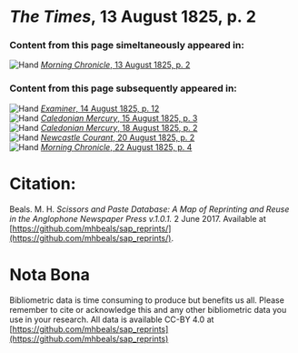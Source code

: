 # *The Times*, 13 August 1825, p. 2  
  
### Content from this page simeltaneously appeared in:  
![Hand](http://scissorsandpaste.net/wp-content/uploads/2017/06/smallhandpointer.png) [*Morning Chronicle*, 13 August 1825, p. 2](https://mhbeals.github.io/sap_html/Morning-Chronicle/Morning-Chronicle-13-August-1825-p-2)  
  
### Content from this page subsequently appeared in:  
![Hand](http://scissorsandpaste.net/wp-content/uploads/2017/06/smallhandpointer.png) [*Examiner*, 14 August 1825, p. 12](https://mhbeals.github.io/sap_html/Examiner/Examiner-14-August-1825-p-12)  
![Hand](http://scissorsandpaste.net/wp-content/uploads/2017/06/smallhandpointer.png) [*Caledonian Mercury*, 15 August 1825, p. 3](https://mhbeals.github.io/sap_html/Caledonian-Mercury/Caledonian-Mercury-15-August-1825-p-3)  
![Hand](http://scissorsandpaste.net/wp-content/uploads/2017/06/smallhandpointer.png) [*Caledonian Mercury*, 18 August 1825, p. 2](https://mhbeals.github.io/sap_html/Caledonian-Mercury/Caledonian-Mercury-18-August-1825-p-2)  
![Hand](http://scissorsandpaste.net/wp-content/uploads/2017/06/smallhandpointer.png) [*Newcastle Courant*, 20 August 1825, p. 2](https://mhbeals.github.io/sap_html/Newcastle-Courant/Newcastle-Courant-20-August-1825-p-2)  
![Hand](http://scissorsandpaste.net/wp-content/uploads/2017/06/smallhandpointer.png) [*Morning Chronicle*, 22 August 1825, p. 4](https://mhbeals.github.io/sap_html/Morning-Chronicle/Morning-Chronicle-22-August-1825-p-4)  


# Citation: 

Beals. M. H. *Scissors and Paste Database: A Map of Reprinting and Reuse in the Anglophone Newspaper Press v.1.0.1.* 2 June 2017. Available at [https://github.com/mhbeals/sap_reprints/](https://github.com/mhbeals/sap_reprints/). 

# Nota Bona

Bibliometric data is time consuming to produce but benefits us all. Please remember to cite or acknowledge this and any other bibliometric data you use in your research. All data is available CC-BY 4.0 at [https://github.com/mhbeals/sap_reprints](https://github.com/mhbeals/sap_reprints)